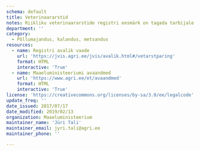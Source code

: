 ```yaml
---
schema: default
title: Veterinaararstid
notes: Riikliku veterinaararstide registri eesmärk on tagada tarbijale veterinaarpraksise raames veterinaarteenuse osutamine nõutud kvalifikatsiooniga isiku poolt, veterinaarpraksise veterinaarjärelevalve ja veterinaarkontroll ning vajalikud andmed veterinaaria valdkonna korraldamist võimaldava statistika tegemiseks.
department: ''
category:
  - Põllumajandus, kalandus, metsandus
resources:
  - name: Registri avalik vaade
    url: 'https://jvis.agri.ee/jvis/avalik.html#/vetarstparing'
    format: HTML
    interactive: 'True'
  - name: Maaeluministeeriumi avaandmed
    url: 'https://www.agri.ee/et/avaandmed'
    format: HTML
    interactive: 'True'
license: 'https://creativecommons.org/licenses/by-sa/3.0/ee/legalcode'
update_freq: ''
date_issued: 2017/07/17
date_modified: 2019/02/13
organization: Maaeluministeerium
maintainer_name: 'Jüri Tali'
maintainer_email: jyri.tali@agri.ee
maintainer_phone: ''

---
```

